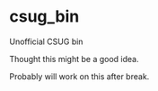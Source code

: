 # csug_bin
Unofficial CSUG bin

Thought this might be a good idea. 

Probably will work on this after break.
